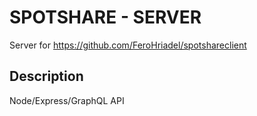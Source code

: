 # SPOTSHARE - SERVER
Server for https://github.com/FeroHriadel/spotshareclient

## Description
Node/Express/GraphQL API

